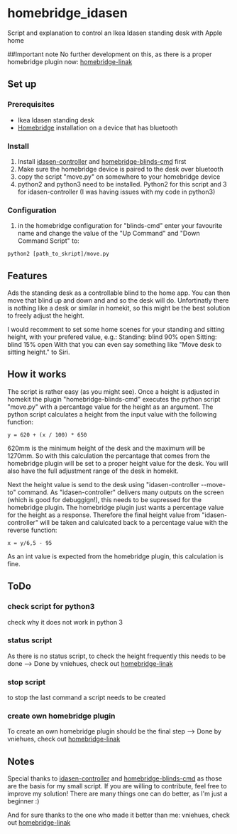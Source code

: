 # homebridge_idasen
Script and explanation to control an Ikea Idasen standing desk with Apple home

##Important note
No further development on this, as there is a proper homebridge plugin now: [homebridge-linak](https://github.com/vniehues/homebridge-linak)

## Set up

### Prerequisites

- Ikea Idasen standing desk
- [Homebridge](https://homebridge.io) installation on a device that has bluetooth

### Install

1. Install [idasen-controller](https://github.com/rhyst/idasen-controller) and [homebridge-blinds-cmd](https://github.com/hjdhjd/homebridge-blinds-cmd) first
2. Make sure the homebridge device is paired to the desk over bluetooth
3. copy the script "move.py" on somewhere to your homebridge device
4. python2 and python3 need to be installed. Python2 for this script and 3 for idasen-controller (I was having issues with my code in python3)

### Configuration

1. in the homebridge configuration for "blinds-cmd" enter your favourite name and change the value of the "Up Command" and "Down Command Script" to:
```
python2 [path_to_skript]/move.py
```

## Features
Ads the standing desk as a controllable blind to the home app. You can then move that blind up and down and and so the desk will do.
Unfortinatly there is nothing like a desk or similar in homekit, so this might be the best solution to freely adjust the height.

I would recomment to set some home scenes for your standing and sitting height, with your prefered value, e.g.:
Standing: blind 90% open
Sitting: blind 15% open
With that you can even say something like "Move desk to sitting height." to Siri.

## How it works
The script is rather easy (as you might see). Once a height is adjusted in homekit the plugin "homebridge-blinds-cmd" executes the python script "move.py" with a percantage value for the height as an argument. The python script calculates a height from the input value with the following function:
```
y = 620 + (x / 100) * 650
```
620mm is the minimum height of the desk and the maximum will be 1270mm. So with this calculation the percantage that comes from the homebridge plugin will be set to a proper height value for the desk. You will also have the full adjustment range of the desk in homekit.

Next the height value is send to the desk using "idasen-controller --move-to" command.
As "idasen-controller" delivers many outputs on the screen (which is good for debuggign!), this needs to be supressed for the homebridge plugin. The homebridge plugin just wants a percentage value for the height as a response. Therefore the final height value from "idasen-controller" will be taken and calulcated back to a percentage value with the reverse function:
```
x = y/6,5 - 95
```
As an int value is expected from the homebridge plugin, this calculation is fine.

## ToDo
### check script for python3
check why it does not work in python 3
### status script
As there is no status script, to check the height frequently this needs to be done
--> Done by vniehues, check out [homebridge-linak](https://github.com/vniehues/homebridge-linak)
### stop script
to stop the last command a script needs to be created
### create own homebridge plugin
To create an own homebridge plugin should be the final step
--> Done by vniehues, check out [homebridge-linak](https://github.com/vniehues/homebridge-linak)

## Notes
Special thanks to [idasen-controller](https://github.com/rhyst/idasen-controller) and [homebridge-blinds-cmd](https://github.com/hjdhjd/homebridge-blinds-cmd) as those are the basis for my small script.
If you are willing to contribute, feel free to improve my solution! There are many things one can do better, as I'm just a beginner :)

And for sure thanks to the one who made it better than me: vniehues, check out [homebridge-linak](https://github.com/vniehues/homebridge-linak)
